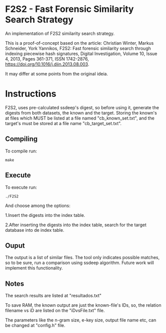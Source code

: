 # F2S2 - Fast Forensic Similarity Search Strategy
An implementation of F2S2 similarity search strategy.

This is a proof-of-concept based on the article:
Christian Winter, Markus Schneider, York Yannikos,
F2S2: Fast forensic similarity search through indexing piecewise hash signatures,
Digital Investigation,
Volume 10, Issue 4,
2013,
Pages 361-371,
ISSN 1742-2876,
https://doi.org/10.1016/j.diin.2013.08.003.

It may differ at some points from the original ideia.

# Instructions
F2S2, uses pre-calculated ssdeep's digest, so before using it, generate the digests from both datasets, the known and the target. Storing the known's at files which MUST be listed at a file named "cb_known_set.txt", and the target's must be stored at a file name "cb_target_set.txt".

## Compiling

To compile run:
```
make
```
## Execute

To execute run:
```
./F2S2
```
And choose among the options:

1.Insert the digests into the index table.

2.After inserting the digests into the index table, search for the target database into de index table.

## Ouput

The output is a list of similar files. The tool only indicates possible matches, so to be sure, run a comparison using ssdeep algorithm. Future work will implement this functionality.

## Notes

The search results are listed at "resultados.txt"

To save RAM, the known output are just the known-file's IDs, so, the relation filename vs iD are listed on the "iDvsFile.txt" file.

The parameters like the n-gram size, e-key size, output file name etc, can be changed at "config.h" file.
